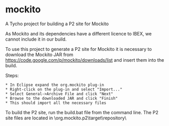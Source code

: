 # mockito
A Tycho project for building a P2 site for Mockito

As Mockito and its dependencies have a different licence to IBEX, we cannot include it in our build.

To use this project to generate a P2 site for Mockito it is necessary to download the Mockito JAR from
https://code.google.com/p/mockito/downloads/list and insert them into the build.

Steps:

    * In Eclipse expand the org.mockito plug-in
    * Right-click on the plug-in and select "Import..."
    * Select General->Archive File and click "Next"
    * Browse to the downloaded JAR and click "Finish"
    * This should import all the necessary files
    
To build the P2 site, run the build.bat file from the command line.
The P2 site files are located in \org.mockito.p2\target\repository\
